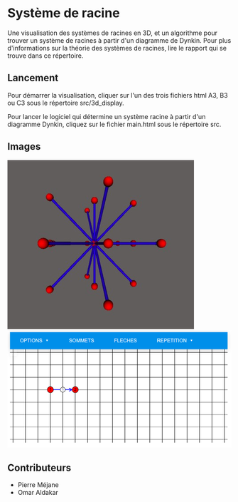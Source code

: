 # Système de racine

Une visualisation des systèmes de racines en 3D, et un algorithme pour trouver un système de racines à partir d'un diagramme de Dynkin. Pour plus d'informations sur la théorie des systèmes de racines, lire le rapport qui se trouve dans ce répertoire.  

## Lancement

Pour démarrer la visualisation, cliquer sur l'un des trois fichiers html A3, B3 ou C3 sous le répertoire src/3d_display.

Pour lancer le logiciel qui détermine un système racine à partir d'un diagramme Dynkin, cliquez sur le fichier main.html sous le répertoire src.

## Images
![Système de type B3](B3.jpg)
![Logiciel diagramme de Dynkin](dynkin.PNG)

## Contributeurs

- Pierre Méjane
- Omar Aldakar
